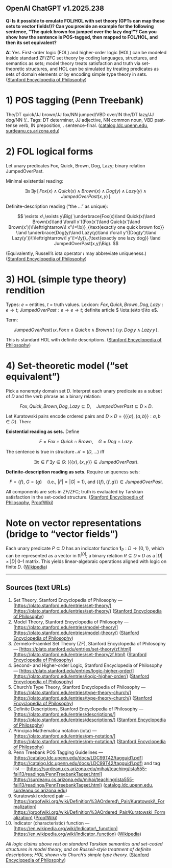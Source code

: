 ## OpenAI ChatGPT v1.2025.238 

**Q: Is it possible to emulate FOL/HOL with set theory (GPTs can map these sets to vector fields!)? Can you provide an example for the following sentence, "The quick brown fox jumped over the lazy dog!"? Can you show how the sentence is POS-tagged, then mapped to FOL/HOL, and then its set equivalent?**

**A:** Yes. First-order logic (FOL) and higher-order logic (HOL) can be modeled inside standard ZF/ZFC set theory by coding languages, structures, and semantics as sets; model theory treats satisfaction and truth via set-theoretic structures, and HOL can be simulated by treating predicates as sets of domain elements or by encoding simple type theory in sets. ([Stanford Encyclopedia of Philosophy][1])

# 1) POS tagging (Penn Treebank)

The/DT quick/JJ brown/JJ fox/NN jumped/VBD over/IN the/DT lazy/JJ dog/NN !/..  Tags: DT determiner, JJ adjective, NN common noun, VBD past-tense verb, IN preposition, . sentence-final. ([catalog.ldc.upenn.edu][2], [surdeanu.cs.arizona.edu][3])

# 2) FOL logical forms

Let unary predicates Fox, Quick, Brown, Dog, Lazy; binary relation JumpedOverPast.

Minimal existential reading:

$$
\exists x\,\exists y\,[\,Fox(x)\land Quick(x)\land Brown(x)\land Dog(y)\land Lazy(y)\land JumpedOverPast(x,y)\,].
$$

Definite-description reading (“the …” as unique):

$$
\exists x\,\exists y\Big(
\underbrace{Fox(x)\land Quick(x)\land Brown(x)\land \forall x'((Fox(x')\land Quick(x')\land Brown(x'))\!\leftrightarrow\! x'\!=\!x)}_{\text{exactly one quick brown fox}}
\land
\underbrace{Dog(y)\land Lazy(y)\land \forall y'((Dog(y')\land Lazy(y'))\!\leftrightarrow\! y'\!=\!y)}_{\text{exactly one lazy dog}}
\land JumpedOverPast(x,y)\Big).
$$

(Equivalently, Russell’s iota operator $\iota$ may abbreviate uniqueness.) ([Stanford Encyclopedia of Philosophy][4])

# 3) HOL (simple type theory) rendition

Types: $e$ = entities, $t$ = truth values.
Lexicon: $Fox,Quick,Brown,Dog,Lazy: e\to t$; $JumpedOverPast: e\to e\to t$; definite article $ \iota:(e\to t)\to e$.

Term:

$$
JumpedOverPast\big(\,\iota x.\,Fox\,x\land Quick\,x\land Brown\,x\,\big)\ \big(\,\iota y.\,Dog\,y\land Lazy\,y\,\big).
$$

This is standard HOL with definite descriptions. ([Stanford Encyclopedia of Philosophy][5])

# 4) Set-theoretic model (“set equivalent”)

Pick a nonempty domain set $D$. Interpret each unary predicate as a subset of $D$ and the verb phrase as a binary relation:

$$
Fox,Quick,Brown,Dog,Lazy \subseteq D,\quad
JumpedOverPast \subseteq D\times D.
$$

Let Kuratowski pairs encode ordered pairs and $D\times D=\{\{\{a\},\{a,b\}\}:a,b\in D\}$. Then:

**Existential reading as sets.** Define

$$
F = Fox\cap Quick\cap Brown,\quad G = Dog\cap Lazy.
$$

The sentence is true in structure $\mathcal M=(D,\ldots)$ iff

$$
\exists x\in F\,\exists y\in G:\ (\{ \{x\},\{x,y\}\}\in JumpedOverPast).
$$

**Definite-description reading as sets.** Require uniqueness sets:

$$
F=\{f\},\ G=\{g\}\quad\text{(i.e., }|F|=|G|=1\text{), and } \{\{f\},\{f,g\}\}\in JumpedOverPast.
$$

All components are sets in ZF/ZFC; truth is evaluated by Tarskian satisfaction in the set-coded structure. ([Stanford Encyclopedia of Philosophy][4], [ProofWiki][6])

# Note on vector representations (bridge to “vector fields”)

Each unary predicate $P\subseteq D$ has an indicator function $\mathbf 1_P:D\to\{0,1\}$, which can be represented as a vector in $\mathbb{R}^{|D|}$; a binary relation $R\subseteq D\times D$ as a $|D|\times |D|$ 0–1 matrix. This yields linear-algebraic operations aligned with logic on finite $D$. ([Wikipedia][7])

---

## Sources (text URLs)

1. Set Theory, Stanford Encyclopedia of Philosophy — [https://plato.stanford.edu/entries/set-theory/](https://plato.stanford.edu/entries/set-theory/) ([Stanford Encyclopedia of Philosophy][1])
2. Model Theory, Stanford Encyclopedia of Philosophy — [https://plato.stanford.edu/entries/model-theory/](https://plato.stanford.edu/entries/model-theory/) ([Stanford Encyclopedia of Philosophy][4])
3. Zermelo–Fraenkel Set Theory (ZF), Stanford Encyclopedia of Philosophy — [https://plato.stanford.edu/entries/set-theory/zf.html](https://plato.stanford.edu/entries/set-theory/zf.html) ([Stanford Encyclopedia of Philosophy][8])
4. Second- and Higher-order Logic, Stanford Encyclopedia of Philosophy — [https://plato.stanford.edu/entries/logic-higher-order/](https://plato.stanford.edu/entries/logic-higher-order/) ([Stanford Encyclopedia of Philosophy][9])
5. Church’s Type Theory, Stanford Encyclopedia of Philosophy — [https://plato.stanford.edu/entries/type-theory-church/](https://plato.stanford.edu/entries/type-theory-church/) ([Stanford Encyclopedia of Philosophy][5])
6. Definite Descriptions, Stanford Encyclopedia of Philosophy — [https://plato.stanford.edu/entries/descriptions/](https://plato.stanford.edu/entries/descriptions/) ([Stanford Encyclopedia of Philosophy][10])
7. Principia Mathematica notation (iota) — [https://plato.stanford.edu/entries/pm-notation/](https://plato.stanford.edu/entries/pm-notation/) ([Stanford Encyclopedia of Philosophy][11])
8. Penn Treebank POS Tagging Guidelines — [https://catalog.ldc.upenn.edu/docs/LDC99T42/tagguid1.pdf](https://catalog.ldc.upenn.edu/docs/LDC99T42/tagguid1.pdf) and tag list — [https://surdeanu.cs.arizona.edu/mihai/teaching/ista555-fall13/readings/PennTreebankTagset.html](https://surdeanu.cs.arizona.edu/mihai/teaching/ista555-fall13/readings/PennTreebankTagset.html) ([catalog.ldc.upenn.edu][2], [surdeanu.cs.arizona.edu][3])
9. Kuratowski ordered pair — [https://proofwiki.org/wiki/Definition%3AOrdered\_Pair/Kuratowski\_Formalization](https://proofwiki.org/wiki/Definition%3AOrdered_Pair/Kuratowski_Formalization) ([ProofWiki][6])
10. Indicator (characteristic) function — [https://en.wikipedia.org/wiki/Indicator\_function](https://en.wikipedia.org/wiki/Indicator_function) ([Wikipedia][7])

*All logic claims above rest on standard Tarskian semantics and set-coded structures in model theory, and on Russell-style treatment of definite descriptions; HOL shown via Church’s simple type theory.* ([Stanford Encyclopedia of Philosophy][4])

[1]: https://plato.stanford.edu/entries/set-theory/?utm_source=chatgpt.com "Set Theory - Stanford Encyclopedia of Philosophy"
[2]: https://catalog.ldc.upenn.edu/docs/LDC99T42/tagguid1.pdf?utm_source=chatgpt.com "Part-of-Speech Tagging Guidelines for the Penn Treebank ..."
[3]: https://surdeanu.cs.arizona.edu/mihai/teaching/ista555-fall13/readings/PennTreebankTagset.html?utm_source=chatgpt.com "The University of Pennsylvania (Penn) Treebank Tagset"
[4]: https://plato.stanford.edu/entries/model-theory/?utm_source=chatgpt.com "Model Theory - Stanford Encyclopedia of Philosophy"
[5]: https://plato.stanford.edu/entries/type-theory-church/?utm_source=chatgpt.com "Church's type theory - Stanford Encyclopedia of Philosophy"
[6]: https://proofwiki.org/wiki/Definition%3AOrdered_Pair/Kuratowski_Formalization?utm_source=chatgpt.com "Definition:Ordered Pair/Kuratowski Formalization"
[7]: https://en.wikipedia.org/wiki/Indicator_function?utm_source=chatgpt.com "Indicator function"
[8]: https://plato.stanford.edu/entries/set-theory/zf.html?utm_source=chatgpt.com "Zermelo-Fraenkel Set Theory (ZF)"
[9]: https://plato.stanford.edu/entries/logic-higher-order/?utm_source=chatgpt.com "Second-order and Higher-order Logic"
[10]: https://plato.stanford.edu/entries/descriptions/?utm_source=chatgpt.com "Descriptions - Stanford Encyclopedia of Philosophy"
[11]: https://plato.stanford.edu/entries/pm-notation/?utm_source=chatgpt.com "The Notation in Principia Mathematica (Stanford Encyclopedia ..."
